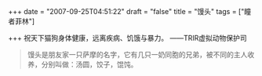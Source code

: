 +++
date = "2007-09-25T04:51:22"
draft = "false"
title = "馒头"
tags = ["瞳者菲林"]

+++
祝天下猫狗身体健康，远离疾病、饥饿与暴力。
——TRIR虚拟动物保护司

> 馒头是朋友家一只萨摩的名字，它有几只一奶同胞的兄弟，被不同的主人收养，分别叫做：汤圆，饺子，馄饨。